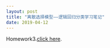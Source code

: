 ```yaml
---
layout: post
title: "离散选择模型——逻辑回归分类学习笔记"
date: 2019-04-12
---
```

Homework3.[click here]({{site.baseur}}/MicroecoAssign/Microeco_hw3_WeitongYao.pdf).
